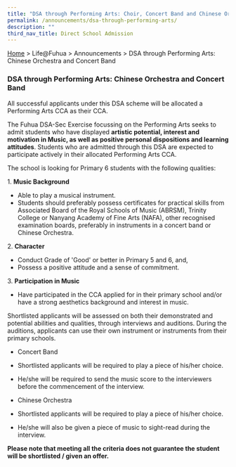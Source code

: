 ```yaml
---
title: "DSA through Performing Arts: Choir, Concert Band and Chinese Orchestra"
permalink: /announcements/dsa-through-performing-arts/
description: ""
third_nav_title: Direct School Admission
---
```

[Home](https://fuhuasec.moe.edu.sg/) \> Life@Fuhua > Announcements > DSA through Performing Arts: Chinese Orchestra and Concert Band

### DSA through Performing Arts: Chinese Orchestra and Concert Band

  

All successful applicants under this DSA scheme will be allocated a Performing Arts CCA as their CCA. 

  

The Fuhua DSA-Sec Exercise focussing on the Performing Arts seeks to admit students who have displayed **artistic potential, interest and motivation in Music, as well as positive personal dispositions and learning attitudes**. Students who are admitted through this DSA are expected to participate actively in their allocated Performing Arts CCA. 

  

The school is looking for Primary 6 students with the following qualities: 

  

1\.  **Music Background**

*   Able to play a musical instrument.
*   Students should preferably possess certificates for practical skills from Associated Board of the Royal Schools of Music (ABRSM), Trinity College or Nanyang Academy of Fine Arts (NAFA), other recognised examination boards, preferably in instruments in a concert band or Chinese Orchestra. 

2\. **Character**

*   Conduct Grade of 'Good' or better in Primary 5 and 6, and, 
*   Possess a positive attitude and a sense of commitment.

  

3\. **Participation in Music**

*   Have participated in the CCA applied for in their primary school and/or have a strong aesthetics background and interest in music.

Shortlisted applicants will be assessed on both their demonstrated and potential abilities and qualities, through interviews and auditions. During the auditions, applicants can use their own instrument or instruments from their primary schools.   
  

*   Concert Band

*   Shortlisted applicants will be required to play a piece of his/her choice.
*   He/she will be required to send the music score to the interviewers before the commencement of the interview.

*   Chinese Orchestra

*   Shortlisted applicants will be required to play a piece of his/her choice.
*   He/she will also be given a piece of music to sight-read during the interview.

**Please note that meeting all the criteria does not guarantee the student will be shortlisted / given an offer.**